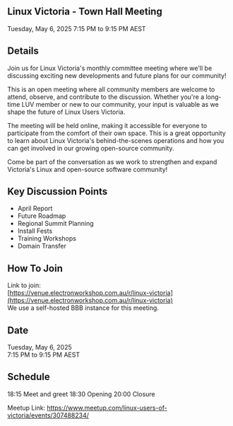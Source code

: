 

## Linux Victoria - Town Hall Meeting

Tuesday, May 6, 2025
7:15 PM to 9:15 PM AEST
## Details

Join us for Linux Victoria's monthly committee meeting where we'll be discussing exciting new developments and future plans for our community!

This is an open meeting where all community members are welcome to attend, observe, and contribute to the discussion. Whether you're a long-time LUV member or new to our community, your input is valuable as we shape the future of Linux Users Victoria.

The meeting will be held online, making it accessible for everyone to participate from the comfort of their own space. This is a great opportunity to learn about Linux Victoria's behind-the-scenes operations and how you can get involved in our growing open-source community.

Come be part of the conversation as we work to strengthen and expand Victoria's Linux and open-source software community!

## Key Discussion Points

- April Report
- Future Roadmap
- Regional Summit Planning
- Install Fests
- Training Workshops
- Domain Transfer

## How To Join

Link to join:  
[https://venue.electronworkshop.com.au/r/linux-victoria](https://venue.electronworkshop.com.au/r/linux-victoria)  
We use a self-hosted BBB instance for this meeting.

## Date
Tuesday, May 6, 2025  
7:15 PM to 9:15 PM AEST

## Schedule

18:15 Meet and greet
18:30 Opening
20:00 Closure


Meetup Link:
https://www.meetup.com/linux-users-of-victoria/events/307488234/
